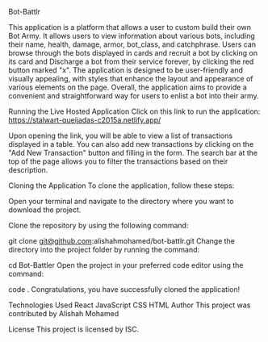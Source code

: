 Bot-Battlr

This application is a platform that allows a user to custom build their own Bot Army. It allows users to view information about various bots, including their name, health, damage, armor, bot_class, and catchphrase. Users can browse through the bots displayed in cards and recruit a bot by clicking on its card and Discharge a bot from their service forever, by clicking the red button marked "x". The application is designed to be user-friendly and visually appealing, with styles that enhance the layout and appearance of various elements on the page. Overall, the application aims to provide a convenient and straightforward way for users to enlist a bot into their army.

Running the Live Hosted Application
Click on this link to run the application: https://stalwart-queijadas-c2015a.netlify.app/

Upon opening the link, you will be able to view a list of transactions displayed in a table. You can also add new transactions by clicking on the "Add New Transaction" button and filling in the form. The search bar at the top of the page allows you to filter the transactions based on their description.

Cloning the Application
To clone the application, follow these steps:

Open your terminal and navigate to the directory where you want to download the project.

Clone the repository by using the following command:

git clone git@github.com:alishahmohamed/bot-battlr.git
Change the directory into the project folder by running the command:

cd Bot-Battler
Open the project in your preferred code editor using the command:

code .
Congratulations, you have successfully cloned the application!

Technologies Used
React
JavaScript
CSS
HTML
Author
This project was contributed by Alishah Mohamed

License
This project is licensed by ISC.